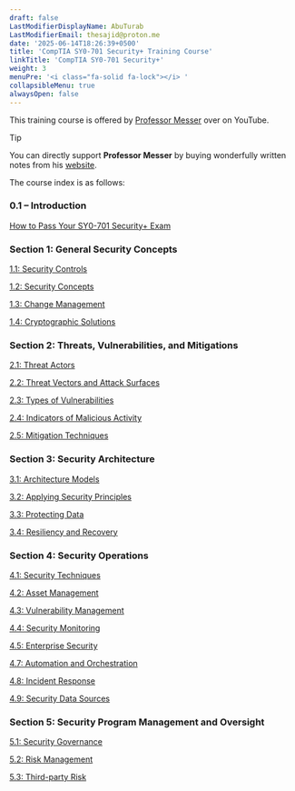 ```yaml
---
draft: false
LastModifierDisplayName: AbuTurab
LastModifierEmail: thesajid@proton.me
date: '2025-06-14T18:26:39+0500'
title: 'CompTIA SY0-701 Security+ Training Course'
linkTitle: 'CompTIA SY0-701 Security+'
weight: 3
menuPre: '<i class="fa-solid fa-lock"></i> '
collapsibleMenu: true
alwaysOpen: false
---
```


This training course is offered by [Professor Messer](https://www.youtube.com/playlist?list=PLG49S3nxzAnl4QDVqK-hOnoqcSKEIDDuv) over on YouTube.

> [!TIP]
> You can directly support **Professor Messer** by buying wonderfully written notes from his [website](https://professormesser.link/701notes).

The course index is as follows:

### 0.1 – Introduction

[How to Pass Your SY0-701 Security+ Exam](cybersecurity-and-networks/comptia-sy0-701-security+training-course/01-how-to-pass-your-sy0-701-security+exam/)

### Section 1: General Security Concepts

[1.1: Security Controls](cybersecurity-and-networks/comptia-sy0-701-security+training-course/02-security-controls/)

[1.2: Security Concepts](cybersecurity-and-networks/comptia-sy0-701-security+training-course/03-security-concepts/)

[1.3: Change Management](cybersecurity-and-networks/comptia-sy0-701-security+training-course/04-change-management/)

[1.4: Cryptographic Solutions](cybersecurity-and-networks/comptia-sy0-701-security+training-course/05-cryptographic-solutions/)

### Section 2: Threats, Vulnerabilities, and Mitigations

[2.1: Threat Actors](cybersecurity-and-networks/comptia-sy0-701-security+training-course/06-threat-actors)

[2.2: Threat Vectors and Attack Surfaces](cybersecurity-and-networks/comptia-sy0-701-security+training-course/07-threat-vectors-and-attack-surfaces)

[2.3: Types of Vulnerabilities](cybersecurity-and-networks/comptia-sy0-701-security+training-course/08-types-of-vulnerabilities)

[2.4: Indicators of Malicious Activity](cybersecurity-and-networks/comptia-sy0-701-security+training-course/09-indicators-of-malicious-activity)

[2.5: Mitigation Techniques](cybersecurity-and-networks/comptia-sy0-701-security+training-course/10-mitigation-techniques)

### Section 3: Security Architecture

[3.1: Architecture Models](cybersecurity-and-networks/comptia-sy0-701-security+training-course/11-architecture-models)

[3.2: Applying Security Principles](cybersecurity-and-networks/comptia-sy0-701-security+training-course/12-applying-security-principles)

[3.3: Protecting Data](cybersecurity-and-networks/comptia-sy0-701-security+training-course/13-protecting-data)

[3.4: Resiliency and Recovery](cybersecurity-and-networks/comptia-sy0-701-security+training-course/14-resiliency-and-recovery)

### Section 4: Security Operations

[4.1: Security Techniques](cybersecurity-and-networks/comptia-sy0-701-security+training-course/15-security-techniques)

[4.2: Asset Management](cybersecurity-and-networks/comptia-sy0-701-security+training-course/16-asset-management)

[4.3: Vulnerability Management](cybersecurity-and-networks/comptia-sy0-701-security+training-course/17-vulnerability-management)

[4.4: Security Monitoring](cybersecurity-and-networks/comptia-sy0-701-security+training-course/18-security-monitoring)

[4.5: Enterprise Security](cybersecurity-and-networks/comptia-sy0-701-security+training-course/19-enterprise-security)

[4.7: Automation and Orchestration](cybersecurity-and-networks/comptia-sy0-701-security+training-course/21-automation-and-orchestration)

[4.8: Incident Response](cybersecurity-and-networks/comptia-sy0-701-security+training-course/22-incident-response)

[4.9: Security Data Sources](cybersecurity-and-networks/comptia-sy0-701-security+training-course/23-security-data-sources)

### Section 5: Security Program Management and Oversight

[5.1: Security Governance](cybersecurity-and-networks/comptia-sy0-701-security+training-course/24-security-governance)

[5.2: Risk Management](cybersecurity-and-networks/comptia-sy0-701-security+training-course/25-risk-management)

[5.3: Third-party Risk](cybersecurity-and-networks/comptia-sy0-701-security+training-course/26-third-party-risk)